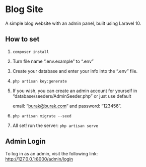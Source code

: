 # Blog Site

A simple blog website with an admin panel, built using Laravel 10.

## How to set

1. `composer install`

2. Turn file name “.env.example” to “.env”

3. Create your database and enter your info into the “.env” file.

4. `php artisan key:generate`

5. If you wish, you can create an admin account for yourself in  “database/seeders/AdminSeeder.php” or just use default

    email: “burak@burak.com“ and password: “123456”.

6. `php artisan migrate --seed`
7. All set! run the server: `php artisan serve`

## Admin Login

To log in as an admin, visit the following link: http://127.0.0.1:8000/admin/login